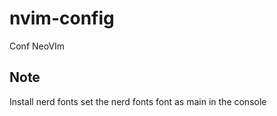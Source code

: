 # nvim-config
Conf NeoVIm

## Note
Install nerd fonts
set the nerd fonts font as main in the console
